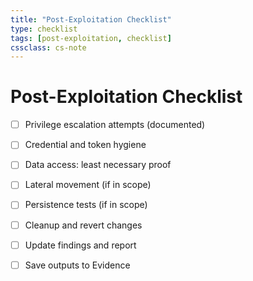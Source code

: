 ```yaml
---
title: "Post-Exploitation Checklist"
type: checklist
tags: [post-exploitation, checklist]
cssclass: cs-note
---
```


# Post-Exploitation Checklist

- [ ] Privilege escalation attempts (documented)
- [ ] Credential and token hygiene
- [ ] Data access: least necessary proof
- [ ] Lateral movement (if in scope)
- [ ] Persistence tests (if in scope)
- [ ] Cleanup and revert changes
- [ ] Update findings and report
- [ ] Save outputs to Evidence

